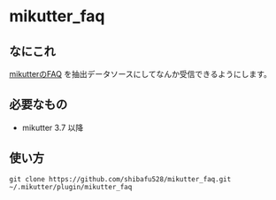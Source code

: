 # mikutter_faq

## なにこれ
[mikutterのFAQ](http://mikutter.hachune.net/faq) を抽出データソースにしてなんか受信できるようにします。

## 必要なもの
* mikutter 3.7 以降

## 使い方
`git clone https://github.com/shibafu528/mikutter_faq.git ~/.mikutter/plugin/mikutter_faq`
